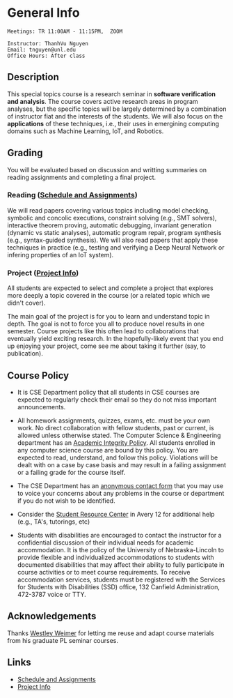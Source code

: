 # General Info

    Meetings: TR 11:00AM - 11:15PM,  ZOOM

    Instructor: ThanhVu Nguyen
    Email: tnguyen@unl.edu
    Office Hours: After class

## Description

This special topics course is a research seminar in **software verification and analysis**. 
The course covers active research areas in program analyses, but the specific topics will be largely determined by a combination of instructor fiat and the interests of the students. 
We will also focus on the **applications** of these techniques, i.e., their uses in emergining computing domains such as Machine Learning, IoT, and Robotics.

## Grading

You will be evaluated based on discussion and writting summaries on
reading assignments and completing a final project.

### Reading ([Schedule and Assignments](assignments.md))

We will read papers covering various topics including model checking,
symbolic and concolic executions, constraint solving (e.g., SMT
solvers), interactive theorem proving, automatic debugging, invariant
generation (dynamic vs static analyses), automatic program repair,
program synthesis (e.g., syntax-guided synthesis). We will also read
papers that apply these techniques in practice (e.g., testing and
verifying a Deep Neural Network or infering properties of an IoT
system).


### Project ([Project Info](project.org))

All students are expected to select and complete a project that explores
more deeply a topic covered in the course (or a related topic which we
didn't cover).

The main goal of the project is for you to learn and understand topic in
depth. The goal is not to force you all to produce novel results in one
semester. Course projects like this often lead to collaborations that
eventually yield exciting research. In the hopefully-likely event that
you end up enjoying your project, come see me about taking it further
(say, to publication).

## Course Policy

-   It is CSE Department policy that all students in CSE courses are
    expected to regularly check their email so they do not miss
    important announcements.

-   All homework assignments, quizzes, exams, etc. must be your own
    work. No direct collaboration with fellow students, past or current,
    is allowed unless otherwise stated. The Computer Science &
    Engineering department has an [Academic Integrity
    Policy](https://cse.unl.edu/academic-integrity-policy). All students
    enrolled in any computer science course are bound by this policy.
    You are expected to read, understand, and follow this policy.
    Violations will be dealt with on a case by case basis and may result
    in a failing assignment or a failing grade for the course itself.

-   The CSE Department has an [anonymous contact
    form](https://cse.unl.edu/contact-form) that you may use to voice
    your concerns about any problems in the course or department if you
    do not wish to be identified.

-   Consider the [Student Resource Center](http://cse.unl.edu/src) in
    Avery 12 for additional help (e.g., TA\'s, tutorings, etc)

-   Students with disabilities are encouraged to contact the instructor
    for a confidential discussion of their individual needs for academic
    accommodation. It is the policy of the University of
    Nebraska-Lincoln to provide flexible and individualized
    accommodations to students with documented disabilities that may
    affect their ability to fully participate in course activities or to
    meet course requirements. To receive accommodation services,
    students must be registered with the Services for Students with
    Disabilities (SSD) office, 132 Canfield Administration, 472-3787
    voice or TTY.

## Acknowledgements

Thanks [Westley Weimer](https://web.eecs.umich.edu/~weimerw/) for letting me reuse and adapt course materials from his graduate PL seminar courses.

## Links

-   [Schedule and Assignments](assignments.md)
-   [Project Info](project.md)

